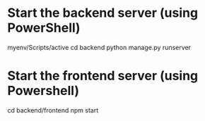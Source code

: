 # Start the backend server (using PowerShell)
myenv/Scripts/active
cd backend
python manage.py runserver

# Start the frontend server (using Powershell)
cd backend/frontend
npm start

